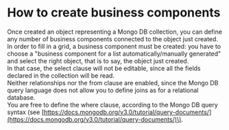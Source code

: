 # How to create business components

Once created an object representing a Mongo DB collection, you can define any number of business components connected to the object just created.  
In order to fill in a grid, a business component must be created: you have to choose a "business component for a list automatically/manually generated" and select the right object, that is to say, the object just created.  
In that case, the select clause will not be editable, since all the fields declared in the collection will be read.  
Neither relationships nor the from clause are enabled, since the Mongo DB query language does not allow you to define joins as for a relational database.  
You are free to define the where clause, according to the Mongo DB query syntax \(see [https://docs.mongodb.org/v3.0/tutorial/query-documents/](https://docs.mongodb.org/v3.0/tutorial/query-documents/)\).

